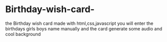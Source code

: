 # Birthday-wish-card-
the Birthday wish card made with html,css,javascript you will enter the birthdays girls boys name manually and the card generate some audio and cool background 
